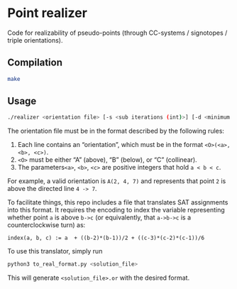 # Point realizer

Code for realizability of pseudo-points (through CC-systems / signotopes / triple orientations).

## Compilation

```bash
make
```

## Usage

```bash
./realizer <orientation file> [-s <sub iterations (int)>] [-d <minimum distance (float)>] [-o <output file>]
````

The orientation file must be in the format described by the following rules:

1. Each line contains an “orientation”, which must be in the format `<O>(<a>, <b>, <c>)`.
2. `<O>` must be either “A” (above), “B” (below), or “C” (collinear).
3. The parameters`<a>`, `<b>`, `<c>` are positive integers that hold `a < b < c`.

For example, a valid orientation is `A(2, 4, 7)` and represents that point `2` is above the directed line `4 -> 7`.

To facilitate things, this repo includes a file that translates SAT assignments into this format.
It requires the encoding to index the variable representing whether point `a` is above `b->c` (or equivalently, that `a->b->c` is a counterclockwise turn) as:

```text
index(a, b, c) := a  + ((b-2)*(b-1))/2 + ((c-3)*(c-2)*(c-1))/6
```

To use this translator, simply run

```bash
python3 to_real_format.py <solution_file>
```

This will generate `<solution_file>.or` with the desired format.
